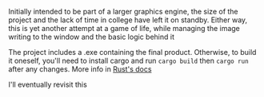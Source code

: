 Initially intended to be part of a larger graphics engine, the size of the project and the lack of time in college have left it on standby. Either way, this is yet another attempt at a game of life, while managing the image writing to the window and the basic logic behind it

The project includes a .exe containing the final product. Otherwise, to build it oneself, you'll need to install cargo and run ```cargo build``` then ```cargo run``` after any changes. More info in [Rust's docs](https://doc.rust-lang.org/cargo/getting-started/first-steps.html)

I'll eventually revisit this
